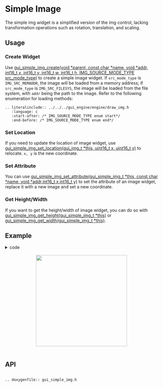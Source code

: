 # Simple Image

The simple img widget is a simplified version of the img control, lacking transformation operations such as rotation, translation, and scaling.

## Usage

### Create Widget

Use [gui_simple_img_create(void *parent, const char *name, void *addr, int16_t x, int16_t y, int16_t w, int16_t h, IMG_SOURCE_MODE_TYPE src_mode_type)](#gui_simple_img_create) to create a simple image widget. If `src_mode_type` is `IMG_SRC_MEMADDR`, the image will be loaded from a memory address; if `src_mode_type` is `IMG_SRC_FILESYS`, the image will be loaded from the file system, with `addr` being the path to the image. Refer to the following enumeration for loading methods:

```eval_rst
.. literalinclude:: ../../../gui_engine/engine/draw_img.h
   :language: c
   :start-after: /* IMG_SOURCE_MODE_TYPE enum start*/
   :end-before: /* IMG_SOURCE_MODE_TYPE enum end*/
```

### Set Location

If you need to update the location of image widget, use [gui_simple_img_set_location(gui_img_t *this, uint16_t x, uint16_t y)](#gui_simple_img_set_location) to relocate.
`x, y` is the new coordinate.

### Set Attribute

You can use [gui_simple_img_set_attribute(gui_simple_img_t *this, const char *name, void *addr,int16_t x,int16_t y)](#gui_simple_img_set_attribute) to set the attribute of an image widget, replace it with a new image and set a new coordinate.

### Get Height/Width

If you want to get the height/width of image widget, you can do so with [gui_simple_img_get_height(gui_simple_img_t *this)](#gui_simple_img_get_height) or [gui_simple_img_get_width(gui_simple_img_t *this)](#gui_simple_img_get_width).

## Example

<details> <summary>code</summary>

```c
#include "root_image_hongkong/ui_resource.h"
#include "gui_simple_img.h"
#include "gui_text.h"
#include "draw_font.h"

char *tb1_text = "gui_simple_img_create";

void page_tb1(void *parent)
{
    static char array1[50];
    static char array2[50];

    gui_font_mem_init(ARIALBD_SIZE16_BITS4_FONT_BIN);

    gui_simple_img_t *img_test = gui_simple_img_create(parent, "simg", SET_ON_BIN, 0, 0, 0, 0, 0);

    gui_text_t *text1 = gui_text_create(parent, "text1", 10, 100, 300, 30);
    gui_text_set(text1, tb1_text, GUI_FONT_SRC_BMP, APP_COLOR_WHITE, strlen(tb1_text), 16);
    gui_text_mode_set(text1, LEFT);

    gui_text_t *text2 = gui_text_create(parent, "text2", 10, 130, 330, 30);
    gui_text_set(text2, tb1_text, GUI_FONT_SRC_BMP, APP_COLOR_WHITE, strlen(tb1_text), 16);
    gui_text_mode_set(text2, LEFT);
    sprintf(array1, "gui_img_get_height %d", gui_simple_img_get_height(img_test));
    text2->content = array1;
    text2->len = strlen(array1);

    gui_text_t *text3 = gui_text_create(parent, "text3", 10, 160, 330, 30);
    gui_text_set(text3, tb1_text, GUI_FONT_SRC_BMP, APP_COLOR_WHITE, strlen(tb1_text), 16);
    gui_text_mode_set(text3, LEFT);
    sprintf(array2, "gui_img_get_width %d", gui_simple_img_get_width(img_test));
    text3->content = array2;
    text3->len = strlen(array2);
}

void page_tb2(void *parent)
{
    gui_simple_img_t *img_test = gui_simple_img_create(parent, "simg", SET_ON_BIN, 0, 0, 0, 0, 0);
    gui_simple_img_set_location(img_test, 50, 50);

    gui_text_t *text2 = gui_text_create(parent, "text2", 10, 150, 330, 24);
    gui_text_set(text2, "gui_simple_img_set_location", GUI_FONT_SRC_BMP, APP_COLOR_WHITE, 27, 16);
    gui_text_mode_set(text2, LEFT);
}

void page_tb3(void *parent)
{
    gui_simple_img_t *img_test = gui_simple_img_create(parent, "simg", SET_ON_BIN, 0, 0, 0, 0, 0);
    gui_simple_img_set_attribute(img_test, "test", SET_OFF_BIN, 20, 20);

    gui_text_t *text3 = gui_text_create(parent, "text3", 10, 120, 330, 24);
    gui_text_set(text3, "gui_simple_img_set_attribute", GUI_FONT_SRC_BMP, APP_COLOR_WHITE, 28, 16);
    gui_text_mode_set(text3, LEFT);
}

```

</details>

<br>

<center><img width= "300" src="https://docs.realmcu.com/HoneyGUI/image/widgets/simple_img.gif" /></center>
<br>

<span id="api">

## API

</span>

```eval_rst

.. doxygenfile:: gui_simple_img.h

```
